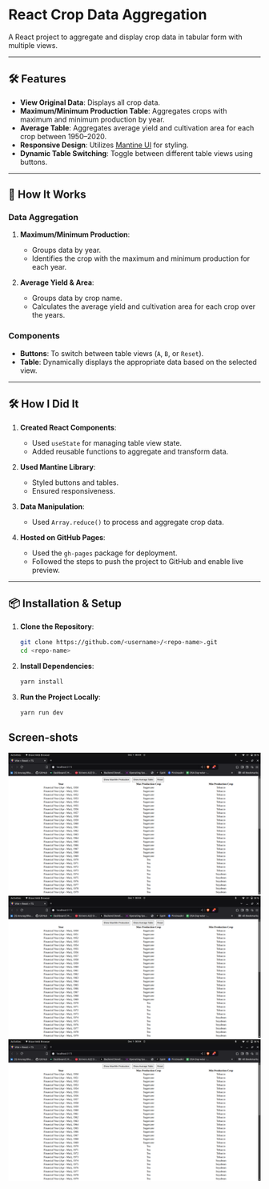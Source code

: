 
# React Crop Data Aggregation

A React project to aggregate and display crop data in tabular form with multiple views.

---

## 🛠 Features

- **View Original Data**: Displays all crop data.
- **Maximum/Minimum Production Table**: Aggregates crops with maximum and minimum production by year.
- **Average Table**: Aggregates average yield and cultivation area for each crop between 1950–2020.
- **Responsive Design**: Utilizes [Mantine UI](https://mantine.dev/) for styling.
- **Dynamic Table Switching**: Toggle between different table views using buttons.

---

## 🚀 How It Works

### Data Aggregation
1. **Maximum/Minimum Production**:
   - Groups data by year.
   - Identifies the crop with the maximum and minimum production for each year.
   
2. **Average Yield & Area**:
   - Groups data by crop name.
   - Calculates the average yield and cultivation area for each crop over the years.

### Components
- **Buttons**: To switch between table views (`A`, `B`, or `Reset`).
- **Table**: Dynamically displays the appropriate data based on the selected view.

---

## 🛠 How I Did It

1. **Created React Components**:
   - Used `useState` for managing table view state.
   - Added reusable functions to aggregate and transform data.
   
2. **Used Mantine Library**:
   - Styled buttons and tables.
   - Ensured responsiveness.

3. **Data Manipulation**:
   - Used `Array.reduce()` to process and aggregate crop data.

4. **Hosted on GitHub Pages**:
   - Used the `gh-pages` package for deployment.
   - Followed the steps to push the project to GitHub and enable live preview.

---

## 📦 Installation & Setup

1. **Clone the Repository**:
   ```bash
   git clone https://github.com/<username>/<repo-name>.git
   cd <repo-name>
   ```

2. **Install Dependencies**:
   ```bash
   yarn install
   ```

3. **Run the Project Locally**:
   ```bash
   yarn run dev
   ```


## Screen-shots

![Alt text](/Images/2.png?raw=true "Table Image")
![Alt text](/Images/2.png?raw=true "Min/Max Production Image")
![Alt text](/Images/2.png?raw=true "Average Yield Image")